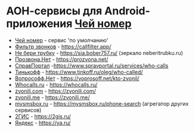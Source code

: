 # АОН-сервисы для Android-приложения [Чей номер](https://apps.rustore.ru/app/ru.agc.whosenumber)
- [Чей номер](cis_mbagcru.xml) - сервис 'по умолчанию'
- [Фильтр звонков](cis_callfilterapp.xml) - https://callfilter.app/
- [Не бери трубку](cis_neberiteubkuru.xml) - https://sia.bober757.ru/ (зеркало neberitrubku.ru)
- [Прозвона.Нет](cis_prozvonanet.xml) - https://prozvona.net/
- [СправПортал](cis_spravportalru.xml) -https://www.spravportal.ru/services/who-calls
- [Тинькофф](cis_tinkoffru.xml) - https://www.tinkoff.ru/oleg/who-called/
- [Вопрософф.Нет](cis_voprosoffnet.xml) - https://voprosoff.net/kto-zvonil/
- [Whocalls.ru](cis_whocallsru.xml) - https://whocalls.ru/
- [zvonili.com](cis_zvonilicom.xml) - https://zvonili.com/
- [zvonili.me](cis_zvonilime.xml) - https://zvonili.me/
- [mysmsbox.ru](cis_mysmsboxru.xml) - https://mysmsbox.ru/phone-search (агрегатор других сервисов)
- [2ГИС](cis_2gisru.xml) - https://2gis.ru/
- [Яндекс](cis_yandexru.xml) - https://ya.ru/ 
